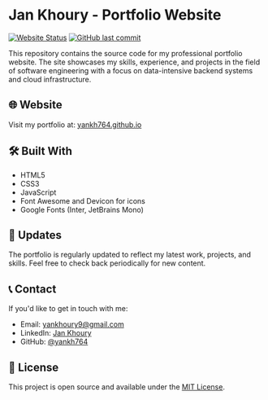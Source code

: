 # Jan Khoury - Portfolio Website
[![Website Status](https://img.shields.io/website?url=https%3A%2F%2Fyankh764.github.io&style=flat-square)](https://yankh764.github.io)
[![GitHub last commit](https://img.shields.io/github/last-commit/yankh764/yankh764.github.io?style=flat-square)](https://github.com/yankh764/yankh764.github.io/commits/main)

This repository contains the source code for my professional portfolio website. The site showcases my skills, experience, and projects in the field of software engineering with a focus on data-intensive backend systems and cloud infrastructure.

## 🌐 Website
Visit my portfolio at: [yankh764.github.io](https://yankh764.github.io)

## 🛠️ Built With
- HTML5
- CSS3
- JavaScript
- Font Awesome and Devicon for icons
- Google Fonts (Inter, JetBrains Mono)

## 🔄 Updates
The portfolio is regularly updated to reflect my latest work, projects, and skills. Feel free to check back periodically for new content.

## 📞 Contact
If you'd like to get in touch with me:

- Email: [yankhoury9@gmail.com](mailto:yankhoury9@gmail.com)
- LinkedIn: [Jan Khoury](https://www.linkedin.com/in/jan-khoury-4b9ad/)
- GitHub: [@yankh764](https://github.com/yankh764)

## 📄 License
This project is open source and available under the [MIT License](LICENSE).